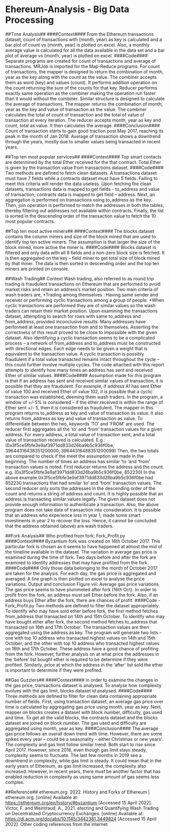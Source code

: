 # Ehereum-Analysis - Big Data Processing
##Time Analysis##
####Context####
From the Ethereum transactions dataset, count of transactions with (month, year) as key is calculated and a bar plot of count vs (month, year) is plotted on excel. Also, a monthly average value is calculated for all the data available in the data set and a bar plot of average vs (month, year) is plotted on excel.
####Code####
Separate programs are created for count of transactions and average of transactions. MRJob is imported for the Map-Reduce programs.
For count of transactions, the mapper is designed to return the combination of month, year as the key along with the count as the value. The combiner accepts them as word (key) and values (count). It performs addition operation on the count returning the sum of the counts for that key. Reducer performs exactly same operation as the combiner making the operation run faster than it would without the combiner.
Similar structure is designed to calculate the average of transactions. The mapper returns the combination of month, year as the key and value of transaction as the value. The combiner calculates the total of count of transaction and the total of value of transaction at every iteration. The reducer accepts month, year as key and count, total as value. It then calculates the average.
####Conclusion####
Count of transaction starts to gain good traction post May 2017, reaching its peak in the month of Jan 2018.
Average of transaction shows a downtrend through the years, mostly due to smaller values being transacted in recent years.

##Top ten most popular services##
####Context####
Top smart contacts are determined by the total Ether received for the that contract. Total Ether is given by the transaction value from transactions dataset.
####Code####
Two methods are defined to fetch clean datasets. A transactions dataset must have 7 fields while a contracts dataset must have 5 fields. Failing to meet this criteria will render the data useless. Upon fetching the clean datasets, transactions data is mapped to get fields - to_address and value of transaction; contracts data is mapped to get field – address. Next, an aggregation is performed on transactions using to_address as the key. Then, join operation is performed to match the addresses in both the tables, thereby filtering out addresses not available within contracts. Finally, the list is sorted in the descending order of the transaction value to fetch the 10 most popular contracts.

##Top ten most active miners##
####Context####
The blocks dataset contains the column miners and size of the block mined that are used to identify top ten active miners. The assumption is that larger the size of the block mined, more active the miner is.
####Code####
Blocks dataset is filtered and only data with all 9 fields and a non-zero block size is fetched. It is then aggregated on the key – field miner to get total size of block mined by that miner. The data is then sorted in descending order and the top ten miners are printed on console.

##Wash Trading##
Context
Wash trading, also referred to as round trip trading is fraudulent transactions on Ethereum that are performed to avoid market risks and retain an address’s market position. Two main criteria of wash traders are,
*Trading among themselves : Having same sender and receiver or performing cyclic transactions among a group of people.
*When cyclic transactions are performed they are of similar values so the wash traders can retain their market position.
Upon examining the transactions dataset, attempting to search for rows with same to_address and from_address, provided inconclusive results. Many addresses have performed at least one transaction from and to themselves. Asserting the correctness of this result proved to be close to impossible with the given dataset.
Also identifying a cyclic transaction seems to be a complicated process – a network of from_address and to_address must be constructed with directional edges. Each edge needs to be given a weight that is equivalent to the transaction value. A cyclic transaction is possibly
fraudulent if a total value transacted remains intact throughout the cycle – this could further involve multiple cycles.
The code attached with this report attempts to identify how many times an address has sent and received Ether of similar values.
####Code####
Assumption made for this program is that if an address has sent and received similar values of transaction, it is possible that they are fraudulent. For example, if address A1 has sent Ether of value 100 and received Ether of value 102, it is possible that a cyclic transaction was established, deeming them wash traders.
In the program, a window of +/-5% is considered – if the ether received is within the range of Ether sent +/- 5, then it is considered as fraudulent.
The mapper in this program returns to_address as key and value of transaction as value. It also returns from_address as key and value of transaction as value. To differentiate between the two, keywords ‘TO’ and ‘FROM’ are used.
The reducer first aggregates all the ‘to’ and ‘from’ transaction values for a given address. For every address, a total value of transaction sent, and a total value of transaction received is calculated.
E.g.: (0x3f5ce5fbfe3e9af3971dd833d26ba9b5c936f0be, 39644316438351200000, 39644316488351200099)
Then, the two totals are compared to check if the meet the assumption we made in the beginning. The number of times an address has similar ‘to ‘and ‘from’ transaction values is noted. First reducer returns the address and the count.
e.g. (0x3f5ce5fbfe3e9af3971dd833d26ba9b5c936f0be, 852230)
In the above example 0x3f5ce5fbfe3e9af3971dd833d26ba9b5c936f0be had 852230 transactions that had similar ‘to’ and ‘from’ transaction values.
The second reducer only sorts the addresses in the descending order of the count and returns a string of address and count.
It is highly possible that an address is transacting similar values legally. The given dataset does not provide enough information to authenticate a transaction. Also, the above program does not take date of transaction into consideration. It is possible that an address who experience loss in year 1, made some smart investments in year 2 to recover the loss. Hence, it cannot be concluded that the address obtained (above) are wash traders.

##Fork Analysis##
Who profited from fork: Fork_Profit.py
####Context####
Byzantium fork was created on 16th October 2017. This particular fork is chosen as it seems to have happened at almost the mid of the timeline available in the dataset.
The variation in average gas price is examined during the time of fork. Two days before and after the fork are examined to identify addresses that may have profited from the fork.
####Code####
Only those data belonging to the month of October 2017 are taken for the analysis. For each day, the gas price is aggregated and averaged. A line graph is then plotted on excel to analyse the price variations.
Output and conclusion
Figure viii: Average gas price variations
The gas price seems to have plummeted after fork (16th Oct).
In order to profit from the fork, an address must sell Ether before the fork. Also, if an address buys Ether after the fork, there are chances of profit.
####Code - Fork_Profit.py
Two methods are defined to filter the dataset appropriately. To identify who may have sold ether before fork, the first method fetches from_address that transacted on 14th and 15th October. To identify who may have bought ether after fork, the second method fetches to_address that transacted on 16th and 17th October.
The transaction values are then aggregated using the address as key. The program will generate two lists – one with top 10 address who transacted highest values on 14th and 15th October, and the other with top 10 address who transacted highest values on 16th and 17th October.
These address have a good chance of profiting from the fork. However, further analysis on at what price the addresses in the ‘before’ list bought ether is required to be determine if they were profited. Similarly, price at which the address in the ‘after’ list sold the ether is important to determine if they were profited.

##Gas Guzzlers##
####Context####
In order to examine the changes in the gas price, transactions dataset is analysed. To analyse how complexity evolves with the gas limit, blocks dataset id analysed.
####Code####
Three methods are defined to filter for clean data containing appropriate number of fields. First, using transaction dataset, an average gas price over time is calculated by aggregating gas price using month, year as key.
Next, mapper on blocks creates a dataset with block number, difficulty, gas used and time. To get all the valid blocks, the contracts dataset and the blocks dataset are joined on block number. The gas used and difficulty are aggregated using month, year as key.
####Conclusion####
The average gas price follows an overall down trend with time. However, there are some spikes every year – could be a seasonality – either Christmas or new years’.
The complexity and gas limit follow similar trend. Both start to rise since April 2017. However, since 2018, even though gas limit stays steady, complexity seems to fluctuate. The last few months in 2019 see a downtrend in complexity, while gas limit is steady. It could mean that in the early years of Ethereum, as gas limit increased, the complexity also increased. However, in recent years, there must be another factor that has enabled reduction in complexity as using same amount of gas seems less complex.

##Reference##
ethereum.org. 2022. History and Forks of Ethereum | ethereum.org. [online] Available at: <https://ethereum.org/en/history/#byzantium> [Accessed 15 April 2022].
Victor, F. and Weintraud, A., 2021. etecting and Quantifying Wash Trading on Decentralized Cryptocurrency Exchanges. [online] Available at: <https://dl.acm.org/doi/abs/10.1145/3442381.3449824> [Accessed 15 April 2022].
Other coding references from the internet
